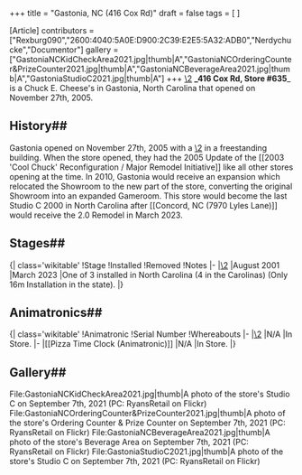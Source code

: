 +++
title = "Gastonia, NC (416 Cox Rd)"
draft = false
tags = [ ]

[Article]
contributors = ["Rexburg090","2600:4040:5A0E:D900:2C39:E2E5:5A32:ADB0","Nerdychucke","Documentor"]
gallery = ["GastoniaNCKidCheckArea2021.jpg|thumb|A","GastoniaNCOrderingCounter&PrizeCounter2021.jpg|thumb|A","GastoniaNCBeverageArea2021.jpg|thumb|A","GastoniaStudioC2021.jpg|thumb|A"]
+++
[\2](\1)
**_416 Cox Rd, Store #635**_ is a Chuck E. Cheese's in Gastonia, North Carolina that opened on November 27th, 2005.

## History## 
Gastonia opened on November 27th, 2005 with a [\2](\1) in a freestanding building. When the store opened, they had the 2005 Update of the [[2003 'Cool Chuck' Reconfiguration / Major Remodel Initiative]] like all other stores opening at the time. In 2010, Gastonia would receive an expansion which relocated the Showroom to the new part of the store, converting the original Showroom into an expanded Gameroom. This store would become the last Studio C 2000 in North Carolina after [[Concord, NC (7970 Lyles Lane)]] would receive the 2.0 Remodel in March 2023.

## Stages## 
{| class='wikitable'
!Stage
!Installed
!Removed
!Notes
|-
|[\2](\1)
|August 2001
|March 2023
|One of 3 installed in North Carolina (4 in the Carolinas) (Only 16m Installation in the state).
|}
## Animatronics## 
{| class='wikitable'
!Animatronic
!Serial Number
!Whereabouts
|-
|[\2](\1)
|N/A
|In Store.
|-
|[[Pizza Time Clock (Animatronic)]]
|N/A
|In Store.
|}


## Gallery## 
<gallery>
File:GastoniaNCKidCheckArea2021.jpg|thumb|A photo of the store's Studio C on September 7th, 2021 (PC: RyansRetail on Flickr)
File:GastoniaNCOrderingCounter&PrizeCounter2021.jpg|thumb|A photo of the store's Ordering Counter & Prize Counter on September 7th, 2021 (PC: RyansRetail on Flickr)
File:GastoniaNCBeverageArea2021.jpg|thumb|A photo of the store's Beverage Area on September 7th, 2021 (PC: RyansRetail on Flickr)
File:GastoniaStudioC2021.jpg|thumb|A photo of the store's Studio C on September 7th, 2021 (PC: RyansRetail on Flickr)
</gallery>